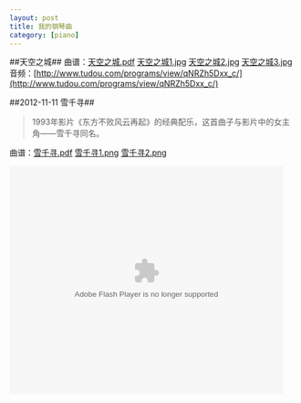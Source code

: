 ```yaml
---
layout: post
title: 我的钢琴曲
category: [piano]
---
```


##天空之城##
曲谱：[天空之城.pdf](https://www.dropbox.com/s/vk5ggi1ptf1tm8n/%E5%A4%A9%E7%A9%BA%E4%B9%8B%E5%9F%8E.pdf) [天空之城1.jpg](https://www.dropbox.com/s/zajzj29z5cqt2ee/%E5%A4%A9%E7%A9%BA%E4%B9%8B%E5%9F%8E1.jpg) [天空之城2.jpg](https://www.dropbox.com/s/vndq6u7vf57ssmq/%E5%A4%A9%E7%A9%BA%E4%B9%8B%E5%9F%8E2.jpg) [天空之城3.jpg](https://www.dropbox.com/s/5kbqo4cnrtp3fri/%E5%A4%A9%E7%A9%BA%E4%B9%8B%E5%9F%8E3.jpg)  
音频：[http://www.tudou.com/programs/view/qNRZh5Dxx_c/](http://www.tudou.com/programs/view/qNRZh5Dxx_c/)

##2012-11-11 雪千寻##

> 1993年影片《东方不败风云再起》的经典配乐，这首曲子与影片中的女主角——雪千寻同名。

曲谱：[雪千寻.pdf](https://www.dropbox.com/s/n5s2g2ifjkhvuye/%E9%9B%AA%E5%8D%83%E5%AF%BB.pdf) [雪千寻1.png](https://www.dropbox.com/s/v91uc6ke35hh3l3/%E9%9B%AA%E5%8D%83%E5%AF%BB1.png) [雪千寻2.png](https://www.dropbox.com/s/zsh0fm49z3hg742/%E9%9B%AA%E5%8D%83%E5%AF%BB2.png)

<embed src="http://www.tudou.com/v/I57tv6piE6k/&resourceId=117973253_05_11_99&bid=05/v.swf" type="application/x-shockwave-flash" allowscriptaccess="always" allowfullscreen="true" wmode="opaque" width="480" height="400"></embed>
